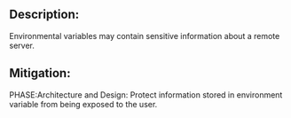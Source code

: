 ## Description:

Environmental variables may contain sensitive information about a remote server.



## Mitigation:


PHASE:Architecture and Design:
Protect information stored in environment variable from being exposed to the user.


